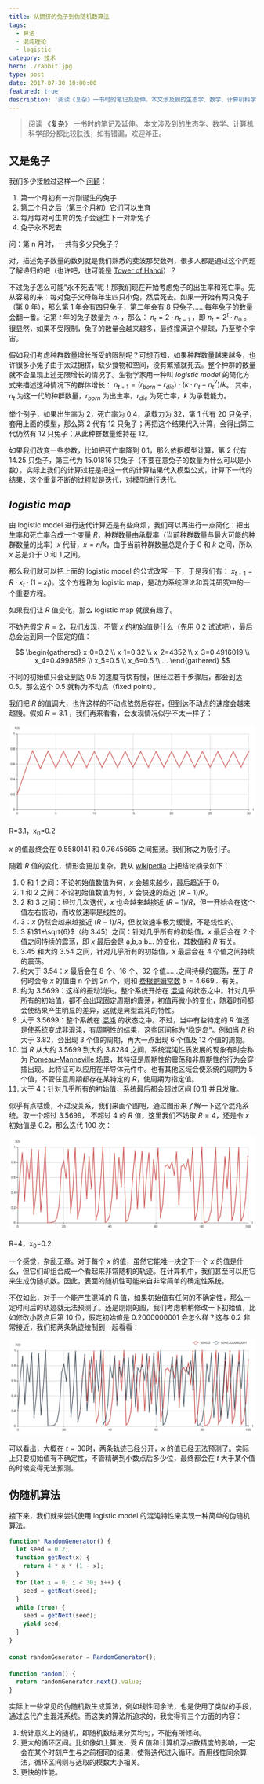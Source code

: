 ```yaml
---
title: 从拥挤的兔子到伪随机数算法
tags:
  - 算法
  - 混沌理论
  - logistic
category: 技术
hero: ./rabbit.jpg
type: post
date: 2017-07-30 10:00:00
featured: true
description: '阅读《复杂》一书时的笔记及延伸。本文涉及到的生态学、数学、计算机科学部分都比较肤浅，如有错漏，欢迎斧正。..'
---
```


> 阅读 [《复杂》](https://book.douban.com/subject/6749832/) 一书时的笔记及延伸。
> 本文涉及到的生态学、数学、计算机科学部分都比较肤浅，如有错漏，欢迎斧正。

## 又是兔子

我们多少接触过这样一个 [问题](https://zh.wikipedia.org/wiki/%E6%96%90%E6%B3%A2%E9%82%A3%E5%A5%91%E6%95%B0%E5%88%97)：

1. 第一个月初有一对刚诞生的兔子
2. 第二个月之后（第三个月初）它们可以生育
3. 每月每对可生育的兔子会诞生下一对新兔子
4. 兔子永不死去

问：第 n 月时，一共有多少只兔子？

对，描述兔子数量的数列就是我们熟悉的斐波那契数列，很多人都是通过这个问题了解递归的吧（也许吧，也可能是 [Tower of Hanoi](https://en.wikipedia.org/wiki/Tower_of_Hanoi)）？

不过兔子怎么可能“永不死去”呢！那我们现在开始考虑兔子的出生率和死亡率。先从容易的来：每对兔子父母每年生四只小兔，然后死去。如果一开始有两只兔子（第 0 年），那么第 1 年会有四只兔子，第二年会有 8 只兔子……每年兔子的数量会翻一番。记第 _t_ 年的兔子数量为 $n_t$ ，那么： $n_t=2 \cdot n_{t-1}$ ，即 $n_t = 2^t\cdot n_0$ 。很显然，如果不受限制，兔子的数量会越来越多，最终撑满这个星球，乃至整个宇宙。

假如我们考虑种群数量增长所受的限制呢？可想而知，如果种群数量越来越多，也许很多小兔子由于太过拥挤，缺少食物和空间，没有繁殖就死去。整个种群的数量就不会呈现上述无限增长的情况了。生物学家用一种叫 _logistic model_ 的简化方式来描述这种情况下的群体增长： $n_{t+1} = (r_{born}-r_{die})\cdot(k\cdot n_t-n_t^2)/k$。
其中，$n_t$ 为这一代的种群数量，$r_{born}$ 为出生率，$r_{die}$ 为死亡率，$k$ 为承载能力。

举个例子，如果出生率为 2，死亡率为 0.4，承载力为 32，第 1 代有 20 只兔子，套用上面的模型，那么第 2 代有 12 只兔子；再把这个结果代入计算，会得出第三代仍然有 12 只兔子；从此种群数量维持在 12。

如果我们改变一些参数，比如把死亡率降到 0.1，那么依据模型计算，第 2 代有 14.25 只兔子，第三代为 15.01816 只兔子（不要在意兔子的数量为什么可以是小数）。实际上我们的计算过程是把这一代的计算结果代入模型公式，计算下一代的结果，这个重复不断的过程就是迭代，对模型进行迭代。

## _logistic map_

由 logistic model 进行迭代计算还是有些麻烦，我们可以再进行一点简化：把出生率和死亡率合成一个变量 $R$，种群数量由承载率（当前种群数量与最大可能的种群数量的比率）$x$ 代替，$x = n / k$，由于当前种群数量总是介于 0 和 $k$ 之间，所以 $x$ 总是介于 0 和 1 之间。

那么我们就可以把上面的 logistic model 的公式改写一下，于是我们有： $x_{t+1}=R \cdot x_t \cdot (1-x_t)$。这个方程称为 logistic map，是动力系统理论和混沌研究中的一个重要方程。

如果我们让 $R$ 值变化，那么 logistic map 就很有趣了。

不妨先假定 $R=2$，我们发现，不管 $x$ 的初始值是什么（先用 0.2 试试吧），最后总会达到同一个固定的值：

$$
\begin{gathered}
x_0=0.2 \\ x_1=0.32 \\ x_2=4352 \\ x_3=0.4916019 \\ x_4=0.4998589 \\ x_5=0.5 \\ x_6=0.5 \\ ...
\end{gathered}
$$

不同的初始值只会让到达 0.5 的速度有快有慢，但经过若干步骤后，都会到达 0.5。那么这个 0.5 就称为不动点（fixed point）。

我们把 $R$ 的值调大，也许这样的不动点依然后存在，但到达不动点的速度会越来越慢。假如 $R=3.1$ ，我们再来看看，会发现情况似乎不太一样了：

<div class="mix-light">

![R=3.1，x0=0.2](./rabbit/2.png)

</div>

<p class="captain">R=3.1，x<sub>0</sub>=0.2</p>

$x$ 的值最终会在 0.5580141 和 0.7645665 之间振荡。我们称之为吸引子。

随着 $R$ 值的变化，情形会更加复杂。我从 [wikipedia](https://zh.wikipedia.org/wiki/%E5%96%AE%E5%B3%B0%E6%98%A0%E8%B1%A1) 上把结论摘录如下：

1. 0 和 1 之间：不论初始值数值为何，$x$ 会越来越少，最后趋近于 0。
2. 1 和 2 之间：不论初始值数值为何，$x$ 会快速的趋近 $(R-1)/R$。
3. 2 和 3 之间：经过几次迭代，$x$ 也会越来越接近 $(R-1)/R$，但一开始会在这个值左右振动，而收敛速率是线性的。
4. 3：$x$ 仍然会越来越接近 $(R-1)/R$，但收敛速率极为缓慢，不是线性的。
5. 3 和$1+\sqrt{6}$（约 3.45）之间：针对几乎所有的初始值，$x$ 最后会在 2 个值之间持续的震荡，即 _x_ 最后会是 a,b,a,b... 的变化，其数值和 $R$ 有关。
6. 3.45 和大约 3.54 之间，针对几乎所有的初始值，$x$ 最后会在 4 个值之间持续的震荡。
7. 约大于 3.54：$x$ 最后会在 8 个、16 个、32 个值……之间持续的震荡，至于 $R$ 何时会令 $x$ 的值由 n 个到 2n 个，则和 [费根鲍姆常数](https://zh.wikipedia.org/wiki/%E8%B2%BB%E6%A0%B9%E9%AE%91%E5%A7%86%E5%B8%B8%E6%95%B8) $\delta = 4.669...$ 有关。
8. 约为 3.5699：这样的振动消失，整个系统开始在 [混沌](https://zh.wikipedia.org/wiki/%E6%B7%B7%E6%B2%8C%E7%90%86%E8%AE%BA) 的状态之中。针对几乎所有的初始值，都不会出现固定周期的震荡，初值再微小的变化，随着时间都会使结果产生明显的差异，这就是典型混沌的特性。
9. 大于 3.5699：整个系统在 [混沌](https://zh.wikipedia.org/wiki/%E6%B7%B7%E6%B2%8C%E7%90%86%E8%AE%BA) 的状态之中。不过，当中有些特定的 $R$ 值还是使系统变成非混沌，有周期性的结果，这些区间称为“稳定岛”。例如当 $R$ 约大于 3.82，会出现 3 个值的周期，再大一点出现 6 个值及 12 个值的周期。
10. 当 $R$ 从大约 3.5699 到大约 3.8284 之间，系统混沌性质发展的现象有时会称为 [Pomeau–Manneville 场景](https://zh.wikipedia.org/w/index.php?title=Pomeau%E2%80%93Manneville%E5%A0%B4%E6%99%AF&action=edit&redlink=1)，其特征是周期性的震荡和非周期性的行为会穿插出现。此特征可以应用在半导体元件中。也有其他区域会使系统的周期为 5 个值，不管任意周期都存在某特定的 $R$，使周期为指定值。
11. 大于 4：针对几乎所有的初始值，系统最后都会超过区间 [0,1] 并且发散。

似乎有点枯燥，不过没关系，我们来画个图吧，通过图形来了解一下这个混沌系统。取一个超过 3.5699， 不超过 4 的 $R$ 值，这里我们不妨取 $R = 4$，还是令 $x$ 初始值是 0.2，那么迭代 100 次：

<div class="mix-light">

![R=4，x0=0.2](./rabbit/1.png)

</div>

<p class="captain">R=4，x<sub>0</sub>=0.2</p>

一个感觉，杂乱无章。对于每个 $x$ 的值，虽然它能唯一决定下一个 $x$ 的值是什么，但它们却组合成一个看起来非常随机的轨迹。在计算机中，我们甚至可以用它来生成伪随机数。因此，表面的随机性可能来自非常简单的确定性系统。

不仅如此，对于一个能产生混沌的 $R$ 值，如果初始值有任何的不确定性，那么一定时间后的轨迹就无法预测了。还是刚刚的图，我们考虑稍稍修改一下初始值，比如修改小数点后第 10 位，假定初始值是 0.2000000001 会怎么样？这与 0.2 非常接近，我们把两条轨迹绘制到一起看看：

<div class="mix-light">

![](./rabbit/3.png)

</div>

可以看出，大概在 $t = 30$时，两条轨迹已经分开，$x$ 的值已经无法预测了。实际上只要初始值有不确定性，不管精确到小数点后多少位，最终都会在 $t$ 大于某个值的时候变得无法预测。

## 伪随机算法

接下来，我们就来尝试使用 logistic model 的混沌特性来实现一种简单的伪随机算法。

```javascript
function* RandomGenerator() {
  let seed = 0.2;
  function getNext(x) {
    return 4 * x * (1 - x);
  }
  for (let i = 0; i < 30; i++) {
    seed = getNext(seed);
  }
  while (true) {
    seed = getNext(seed);
    yield seed;
  }
}

const randomGenerator = RandomGenerator();

function random() {
  return randomGenerator.next().value;
}
```

实际上一些常见的伪随机数生成算法，例如线性同余法，也是使用了类似的手段，通过迭代产生混沌系统。而这类的算法所追求的，我觉得有三个方面的内容：

1. 统计意义上的随机，即随机数结果分页均匀，不能有所倾向。
2. 更大的循环区间。比如像如上算法，受 $R$ 值和计算机浮点数精度的影响，一定会在某个时刻产生与之前相同的结果，使得迭代进入循环。而用线性同余算法，循环区间则与选取的模数大小相关。
3. 更快的性能。
